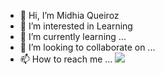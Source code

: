 - 👋 Hi, I’m Midhia Queiroz
- 👀 I’m interested in Learning
- 🌱 I’m currently learning ...
- 💞️ I’m looking to collaborate on ...
- 📫 How to reach me ...
![](https://komarev.com/ghpvc/?username=MidhiaQueiroz&style=flat-square)
<!---
MidhiaQueiroz/MidhiaQueiroz is a ✨ special ✨ repository because its `README.md` (this file) appears on your GitHub profile.
You can click the Preview link to take a look at your changes.
--->
